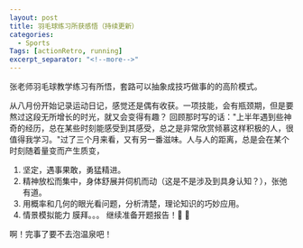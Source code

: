 ```yaml
---
layout: post
title: 羽毛球练习所获感悟（持续更新）
categories:
  - Sports
Tags: [actionRetro, running]
excerpt_separator: "<!--more-->"
---
```


张老师羽毛球教学练习有所悟，套路可以抽象成技巧做事的的高阶模式。

<!--more-->
从八月份开始记录运动日记，感觉还是偶有收获。一项技能，会有瓶颈期，但是要熬过这段无所增长的时光，就又会变得有趣？
回顾那时写的话："上半年遇到些神奇的经历，总在某些时刻能感受到其感受，总之是非常欣赏倾慕这样积极的人，很值得我学习。"过了三个月来看，又有另一番滋味。人与人的距离，总是会在某个时刻随着量变而产生质变，


1. 坚定，遇事果敢，勇猛精进。
2. 精神放松而集中，身体舒展并伺机而动（这是不是涉及到具身认知？），张弛有道。
3. 用概率和几何的眼光看问题，分析清楚，理论知识的巧妙应用。
4. 情景模拟能力
膜拜。。。
继续准备开题报告！🦁 🦁


啊！完事了要不去泡温泉吧！
